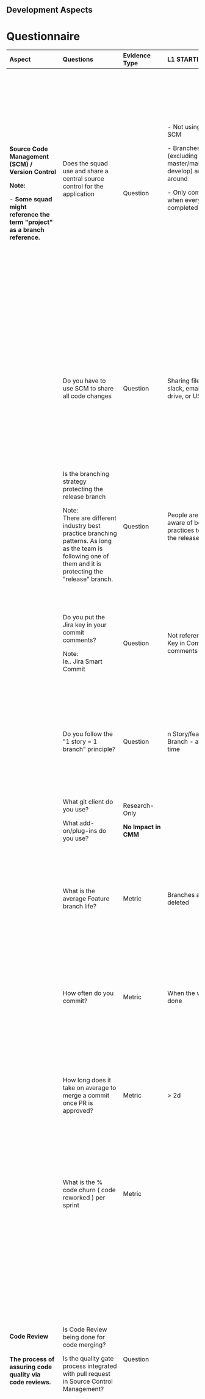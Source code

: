 ﻿<!--
# Levels
## CMM Levels
<table>
   <colgroup>
      <col  style="width: 30%" />
      <col  style="width: 70%" />
   </colgroup>
   <tbody>
      <tr>
         <td>Level</td>
         <td>Description</td>
      </tr>
      <tr>
         <td>L1 - Learning</td>
         <td>
            <ul>
               <li>Squad characterized by little systematic methods</li>
               <li>The Squad is using ad hoc or standard practice might have existed are abandoned during crisis.</li>
               <li>No key process areas</li>
               <li>Unstable environment for software development</li>
               <li>No basis for predicting product quality or time for completion</li>
            </ul>
         </td>
      </tr>
      <tr>
         <td>L2 - Practicing </td>
         <td>
            <ul>
               <li>Squad are characterized by individual control</li>
               <li>Focuses on established basic project management policy</li>
               <li>Configuration Management: Focus is on maintaining the performance of the software product</li>
               <li>Requirements Management: Review and feedback which results in some changes in the requirements set.  Consists of accommodation of those modified requirements</li>
               <li>Software Quality: Guarantees a good quality software product by following certain criteria and quality standard guidelines while development</li>
            </ul>
         </td>
      </tr>
      <tr>
         <td>L3 - Systematic</td>
         <td>
            <ul>
               <li>Squad institutionalize process, code review, inter-squad coordination, software product engineering, integrated software management, training programs, and organization process defined and focus</li>
               <li>Documentation of standards guidelines and procedures are defined and followed</li>
               <li>Code Reviews on architecture design pattern, application design patterns, code format.</li>
               <li>Inter-team coordination and collaboration: Interacting between different squads and departments</li>
               <li>Organization & Squad Process definition: focus on the development and maintenance of standard development process</li>
               <li>Organization & Squad Process focus: Activities and practices that should be followed to improve the process capabilities of an organization</li>
               <li>Training Programs: Focus on enhancement of knowledge and skills for the Squad and insures an increase in work efficiency</li>
            </ul>
         </td>
      </tr>
      <tr>
         <td>L4 - Measuring</td>
         <td>
            <ul>
               <li>Organization & Squad incorporate process measurement and apply quality management as well as process measurement and analysis</li>
               <li>Quantitative quality goals are set for the Organization & Squad on the software product and process</li>
               <li>Quality threshold are defined and set</li>
               <li>Measurements are set to help the Organization & Squad to predict the product and process quality with some limits defined quantitatively</li>
               <li>Established plans and strategies to development quantitative analysis and understanding of the product quality</li>
               <li>Organization & Squad Process focus: Activities and practices that should be followed to improve the process capabilities of an organization</li>
               <li>Focus on controlling the project velocity</li>
            </ul>
         </td>
      </tr>
      <tr>
         <td>L5 - Innovation</td>
         <td>
            <ul>
               <li>Squad obtain feedback for improvement through Change Management, technology innovation, and defect prevention</li>
               <li>Process Change Management: Squads continuous improvement, productivity, quality and cycle time</li>
               <li>Technology Change Management: Identification new technology to improve the product quality and decrease product development time</li>
               <li>Defect Prevention: Identification of causes of defects and to prevent them from recurring in future Stories by improving project and defined process</li>
            </ul>
         </td>
      </tr>
   </tbody>
</table>
-->

## Development Aspects
<h1 id="-questionnaire-"><strong>Questionnaire</strong></h1>
<table>
   <thead>
      <tr>
         <th style="text-align:left"><strong>Aspect</strong></th>
         <th style="text-align:left"><strong>Questions</strong></th>
         <th style="text-align:left"><strong>Evidence Type</strong></th>
         <th style="text-align:left"><strong>L1 STARTING</strong></th>
         <th style="text-align:left"><strong>L2 PRACTICING</strong></th>
         <th style="text-align:left"><strong>L3 SYSTEMATIC</strong></th>
         <th style="text-align:left"><strong>L4 MEASURING</strong></th>
         <th style="text-align:left"><strong>L5 INNOVATING</strong></th>
         <th style="text-align:left"><strong>Levels</strong></th>
         <th style="text-align:left"><strong>Comments</strong></th>
         <th style="text-align:left"><strong>Collaboration Notes</strong></th>
      </tr>
   </thead>
   <tbody>
      <tr>
         <td style="text-align:left">
            <p><strong>Source Code Management (SCM) / Version Control</strong></p>
            <p></p>
            <p><strong>Note:</strong></p>
            <p>- <strong>Some squad might reference the term &quot;project&quot; as a branch reference.</strong></p>
         </td>
         <td style="text-align:left">
            <p>Does the squad use and share a central source control for the application</p>
            <p><br><br><br></p>
         </td>
         <td style="text-align:left">Question</td>
         <td style="text-align:left">
            <p>- Not using any SCM</p>
            <p>- Branches (excluding master/main, develop) are kept around</p>
            <p>- Only commits when everything is completed</p>
            <p><br><br><br><br><br><br></p>
         </td>
         <td style="text-align:left">- Using other community or unauthorized SCM</td>
         <td style="text-align:left">
            <p>- Maintains all code in SCM</p>
            <p>- Branching strategy protects the &quot;release&quot; branch from untested changes</p>
            <p>- Squad has a dedicated central CSM repository</p>
            <p>- Branches (excluding master/main, develop) exist until related change is deployed to production</p>
            <p>- Occasional commits</p>
            <p>- Stories are developed in separate branches</p>
            <p><br><br><br><br></p>
         </td>
         <td style="text-align:left"></td>
         <td style="text-align:left">
            <p>- Frequent commits within the day</p>
            <p>- Merge duration is at its optimal to be most efficient for the process</p>
            <p><br><br><br></p>
         </td>
         <td style="text-align:left">
            <p>- L1</p>
            <p>- L2</p>
            <p>- L3</p>
            <p>- L4</p>
            <p>- L5</p>
            <p>- Skipped</p>
         </td>
         <td style="text-align:left"></td>
         <td style="text-align:left">
            <p>5 questions
         </td>
         <td>
            4 metrics</p>
            <p></p>
         </td>
      </tr>
      <tr>
         <td style="text-align:left"></td>
         <td style="text-align:left">Do you have to use SCM to share all code changes</td>
         <td style="text-align:left">Question</td>
         <td style="text-align:left">Sharing files using slack, email, shared drive, or USB...etc</td>
         <td style="text-align:left">Passing code snippets using slack, email, shared drive, or USB...etc</td>
         <td style="text-align:left">
            <p>- Code is only shared through Squad&#39;s SCM dedicated repository based on branch or commit id</p>
            <p>- Using SCM collaboration tools (using Fork or Cherry-Pick)</p>
            <p>- Using other plugin/add-on for secure collaboration</p>
         </td>
         <td style="text-align:left"></td>
         <td style="text-align:left"></td>
         <td style="text-align:left">
            <p>- L1</p>
            <p>- L2</p>
            <p>- L3</p>
            <p>- L4</p>
            <p>- L5</p>
            <p>- Skipped</p>
         </td>
         <td style="text-align:left"></td>
         <td style="text-align:left">
            <p>Cherry Pick - <a href="https://www.atlassian.com/git/tutorials/cherry-pick">https://www.atlassian.com/git/tutorials/cherry-pick</a></p>
            <p>Fork - <a href="https://guides.co/g/bitbucket-101/11161">https://guides.co/g/bitbucket-101/11161</a></p>
            <p></p>
         </td>
      </tr>
      <tr>
         <td style="text-align:left"></td>
         <td style="text-align:left">
            <p>Is the branching strategy protecting the release branch</p>
            <p>Note:<br>There are different industry best practice branching patterns. As long as the team is following one of them and it is protecting the &quot;release&quot; branch.</p>
         </td>
         <td style="text-align:left">Question</td>
         <td style="text-align:left">People are not aware of best practices to protect the release branch</td>
         <td style="text-align:left">People can commit to the branch that is also used to deployed to environments</td>
         <td style="text-align:left">
            <p>- People can directly commit to the branch that is being deployed to environments - CI reference what branch commit ID to build from</p>
            <p>- People can not directly commit to the branch that is being deployed to environments - CI pulls latest commit from branch</p>
         </td>
         <td style="text-align:left"></td>
         <td style="text-align:left"></td>
         <td style="text-align:left">
            <p>- L1</p>
            <p>- L2</p>
            <p>- L3</p>
            <p>- L4</p>
            <p>- L5</p>
            <p>- Skipped</p>
         </td>
         <td style="text-align:left"></td>
         <td style="text-align:left">
            <p><a href="https://cycode.com/blog/how-to-setup-branch-protection-rules-2/">https://cycode.com/blog/how-to-setup-branch-protection-rules-2/</a></p>
            <p>Branching Strategy</p>
            <p>- <a href="https://martinfowler.com/articles/branching-patterns.html">https://martinfowler.com/articles/branching-patterns.html</a></p>
            <p>- <a href="https://www.perforce.com/blog/vcs/best-branching-strategies-high-velocity-development#:~:text=A%20release%20branching%20strategy%20involves,release%20branching%20strategy%20is%20required">best-branching-strategies-high-velocity-development</a></p>
            <p>- <a href="https://docs.microsoft.com/en-us/azure/devops/repos/git/git-branching-guidance?view=azure-devops">https://docs.microsoft.com/en-us/azure/devops/repos/git/git-branching-guidance?view=azure-devops</a></p>
            <p>- <a href="https://launchdarkly.com/blog/git-branching-strategies-vs-trunk-based-development/">https://launchdarkly.com/blog/git-branching-strategies-vs-trunk-based-development/</a></p>
            <p>- <a href="https://nvie.com/posts/a-successful-git-branching-model/">https://nvie.com/posts/a-successful-git-branching-model/</a></p>
            <p>- <a href="https://www.gitkraken.com/learn/git/best-practices/git-branch-strategy">https://www.gitkraken.com/learn/git/best-practices/git-branch-strategy</a></p>
         </td>
      </tr>
      <tr>
         <td style="text-align:left"></td>
         <td style="text-align:left">
            <p>Do you put the Jira key in your commit comments?</p>
            <p>Note:<br>Ie.. Jira Smart Commit</p>
         </td>
         <td style="text-align:left">Question</td>
         <td style="text-align:left">Not referencing Jira Key in Commit comments</td>
         <td style="text-align:left">Some squad members reference Jira Key in there commit comment</td>
         <td style="text-align:left">
            <p>- Main commit comment has Jira reference</p>
            <p>- All commit comment has Jira ticket reference</p>
         </td>
         <td style="text-align:left"></td>
         <td style="text-align:left"></td>
         <td style="text-align:left">
            <p>- L1</p>
            <p>- L2</p>
            <p>- L3</p>
            <p>- L4</p>
            <p>- L5</p>
            <p>- Skipped</p>
         </td>
         <td style="text-align:left"></td>
         <td style="text-align:left">
            <p>- links was sent in slack channel </p>
            <p>&emsp;- Research was one - <a href="https://thestarsgroup.slack.com/archives/C028EUX1YBH/p1627044853028000">https://thestarsgroup.slack.com/archives/C028EUX1YBH/p1627044853028000</a></p>
         </td>
      </tr>
      <tr>
         <td style="text-align:left"></td>
         <td style="text-align:left">Do you follow the &quot;1 story = 1 branch&quot; principle?</td>
         <td style="text-align:left">Question</td>
         <td style="text-align:left">n Story/feature : 1 Branch - all the time</td>
         <td style="text-align:left">2 Story/feature : 1 Branch - occasionally have multiple stories in on branch</td>
         <td style="text-align:left">1 Story/feature : 1 Branch - constantly</td>
         <td style="text-align:left"></td>
         <td style="text-align:left"></td>
         <td style="text-align:left">
            <p>- L1</p>
            <p>- L2</p>
            <p>- L3</p>
            <p>- L4</p>
            <p>- L5</p>
            <p>- Skipped</p>
         </td>
         <td style="text-align:left"></td>
         <td style="text-align:left"></td>
      </tr>
      <tr>
         <td style="text-align:left"></td>
         <td style="text-align:left">
            <p>What git client do you use?</p>
            <p>What add-on/plug-ins do you use?</p>
         </td>
         <td style="text-align:left">
            <p>Research-Only</p>
            <p><strong>No Impact in CMM</strong></p>
         </td>
         <td style="text-align:left"></td>
         <td style="text-align:left"></td>
         <td style="text-align:left"></td>
         <td style="text-align:left"></td>
         <td style="text-align:left"></td>
         <td style="text-align:left"></td>
         <td style="text-align:left"></td>
         <td style="text-align:left"></td>
      </tr>
      <tr>
         <td style="text-align:left"></td>
         <td style="text-align:left">What is the average Feature branch life?</td>
         <td style="text-align:left">
            <p>Metric</p>
            <p></p>
         </td>
         <td style="text-align:left">Branches are never deleted</td>
         <td style="text-align:left">Branches are removed periodically</td>
         <td style="text-align:left">More than 2 s or &gt;= sprint duration )</td>
         <td style="text-align:left">&lt; 5 days (or &lt; 50% of sprint duration)</td>
         <td style="text-align:left">&lt; 2 day (or &lt; 20% of sprint duration)</td>
         <td style="text-align:left">
            <p>- L1</p>
            <p>- L2</p>
            <p>- L3</p>
            <p>- L4</p>
            <p>- L5</p>
            <p>- Skipped</p>
         </td>
         <td style="text-align:left"></td>
         <td style="text-align:left"></td>
      </tr>
      <tr>
         <td style="text-align:left"></td>
         <td style="text-align:left">How often do you commit?</td>
         <td style="text-align:left">Metric</td>
         <td style="text-align:left">When the work is done</td>
         <td style="text-align:left">Occasionally commit - based on Story complexity</td>
         <td style="text-align:left">Systematically, every 1-2 days</td>
         <td style="text-align:left">Once a day</td>
         <td style="text-align:left">More than once a day</td>
         <td style="text-align:left">
            <p>- L1</p>
            <p>- L2</p>
            <p>- L3</p>
            <p>- L4</p>
            <p>- L5</p>
            <p>- Skipped</p>
         </td>
         <td style="text-align:left"></td>
         <td style="text-align:left"></td>
      </tr>
      <tr>
         <td style="text-align:left"></td>
         <td style="text-align:left">How long does it take on average to merge a commit once PR is approved?</td>
         <td style="text-align:left">
            <p>Metric</p>
            <p></p>
         </td>
         <td style="text-align:left">&gt; 2d</td>
         <td style="text-align:left">&lt; 2d</td>
         <td style="text-align:left">&lt; 8h</td>
         <td style="text-align:left">&lt; 4h</td>
         <td style="text-align:left">&lt; 1hr</td>
         <td style="text-align:left">
            <p>- L1</p>
            <p>- L2</p>
            <p>- L3</p>
            <p>- L4</p>
            <p>- L5</p>
            <p>- Skipped</p>
         </td>
         <td style="text-align:left"></td>
         <td style="text-align:left"></td>
      </tr>
      <tr>
         <td style="text-align:left"></td>
         <td style="text-align:left">What is the % code churn ( code reworked ) per sprint</td>
         <td style="text-align:left">Metric</td>
         <td style="text-align:left"></td>
         <td style="text-align:left"></td>
         <td style="text-align:left"></td>
         <td style="text-align:left"></td>
         <td style="text-align:left"></td>
         <td style="text-align:left">
            <p>- L1</p>
            <p>- L2</p>
            <p>- L3</p>
            <p>- L4</p>
            <p>- L5</p>
            <p>- Skipped</p>
         </td>
         <td style="text-align:left"></td>
         <td style="text-align:left"></td>
      </tr>
      <tr>
         <td style="text-align:left"><strong>Code Review<br><br><br>The process of assuring code quality via code reviews.</strong></td>
         <td style="text-align:left">
            <p>Is Code Review being done for code merging?</p>
            <p>Is the quality gate process integrated with pull request in Source Control Management?</p>
         </td>
         <td style="text-align:left">Question</td>
         <td style="text-align:left"><br><br></td>
         <td style="text-align:left"></td>
         <td style="text-align:left">
            <p>- The Code Review process is set and clearly understood.</p>
            <p>- Squad is not fully adhering to the process.</p>
            <p>- Code rework after review could be high.</p>
            <p>- Code review doesn&#39;t take too long.</p>
            <p>- Squad is fully adhering to the process.</p>
            <p>- Code refactoring after review is minimal</p>
            <p>- Code review responses are fast, requests complete quickly.</p>
            <p><br></p>
         </td>
         <td style="text-align:left"></td>
         <td style="text-align:left">
            <p><br></p>
            <p></p>
         </td>
         <td style="text-align:left">
            <p>- L1</p>
            <p>- L2</p>
            <p>- L3</p>
            <p>- L4</p>
            <p>- L5</p>
            <p>- Skipped</p>
         </td>
         <td style="text-align:left"></td>
         <td style="text-align:left">8 questions</td>
         <td>3 metrics</td>
      </tr>
      <tr>
         <td style="text-align:left"></td>
         <td style="text-align:left">Is the squad doing code review before deploying to QA</td>
         <td style="text-align:left">Question</td>
         <td style="text-align:left">Not doing code review</td>
         <td style="text-align:left">Occasionally doing code review</td>
         <td style="text-align:left">Doing code review</td>
         <td style="text-align:left"></td>
         <td style="text-align:left"></td>
         <td style="text-align:left">
            <p>- L1</p>
            <p>- L2</p>
            <p>- L3</p>
            <p>- L4</p>
            <p>- L5</p>
            <p>- Skipped</p>
         </td>
         <td style="text-align:left"></td>
         <td style="text-align:left"></td>
      </tr>
      <tr>
         <td style="text-align:left"></td>
         <td style="text-align:left">Are the pull request comments constructive, descriptive, and useful in helping the developer improve their skills?</td>
         <td style="text-align:left">Question</td>
         <td style="text-align:left">Never</td>
         <td style="text-align:left">
            <p>- occasionally </p>
            <p>- &lt; 80% of the time</p>
         </td>
         <td style="text-align:left">- all the time</td>
         <td style="text-align:left"></td>
         <td style="text-align:left"></td>
         <td style="text-align:left">
            <p>- L1</p>
            <p>- L2</p>
            <p>- L3</p>
            <p>- L4</p>
            <p>- L5</p>
            <p>- Skipped</p>
         </td>
         <td style="text-align:left"></td>
         <td style="text-align:left"></td>
      </tr>
      <tr>
         <td style="text-align:left"></td>
         <td style="text-align:left">Is the quality gate process integrated with pull request in Source Control Management?</td>
         <td style="text-align:left">Question</td>
         <td style="text-align:left">No thresholds or quality gates configured</td>
         <td style="text-align:left">
            <p>- Threshold has been set, not enforced</p>
            <p>- Quality gate tools are only collecting data - not enforced </p>
            <p>- Threshold has been adjusted to maintain, optimized high quality. </p>
         </td>
         <td style="text-align:left">Quality gate tools are enforced. Fails the process when threshold is not met.</td>
         <td style="text-align:left"></td>
         <td style="text-align:left"></td>
         <td style="text-align:left">
            <p>- L1</p>
            <p>- L2</p>
            <p>- L3</p>
            <p>- L4</p>
            <p>- L5</p>
            <p>- Skipped</p>
         </td>
         <td style="text-align:left"></td>
         <td style="text-align:left"></td>
      </tr>
      <tr>
         <td style="text-align:left"></td>
         <td style="text-align:left"><del>Are pull request usually an impediment to the delivery of flow</del></td>
         <td style="text-align:left">Question</td>
         <td style="text-align:left">
            <p>- <del>Pull Request is the bottleneck within the process</del></p>
            <p>- <del>Pull Request slows down the process</del></p>
         </td>
         <td style="text-align:left">
            <p>- <del>Testing the code is later within the sprint instead of sooner</del></p>
            <p>- <del>Pull request does not slow down process</del></p>
         </td>
         <td style="text-align:left">- <del>Pull request is address quickly that does not effect downstream process</del></td>
         <td style="text-align:left"></td>
         <td style="text-align:left"></td>
         <td style="text-align:left">
            <p>- L1</p>
            <p>- L2</p>
            <p>- L3</p>
            <p>- L4</p>
            <p>- L5</p>
            <p>- Skipped</p>
         </td>
         <td style="text-align:left"></td>
         <td style="text-align:left"></td>
      </tr>
      <tr>
         <td style="text-align:left"></td>
         <td style="text-align:left"><del>How does the code reviewer priorities the request</del></td>
         <td style="text-align:left">Question</td>
         <td style="text-align:left"><del>No priority when code review request has received request</del></td>
         <td style="text-align:left"><del>Treat code review request as normal priority - complete current task before code review others</del></td>
         <td style="text-align:left"><del>Treat code review request as first priority</del></td>
         <td style="text-align:left"></td>
         <td style="text-align:left"></td>
         <td style="text-align:left">
            <p>- L1</p>
            <p>- L2</p>
            <p>- L3</p>
            <p>- L4</p>
            <p>- L5</p>
            <p>- Skipped</p>
         </td>
         <td style="text-align:left"></td>
         <td style="text-align:left"></td>
      </tr>
      <tr>
         <td style="text-align:left"></td>
         <td style="text-align:left">Do you validate business logic as part of code review process?</td>
         <td style="text-align:left">Question</td>
         <td style="text-align:left">Does not do business logic review</td>
         <td style="text-align:left">Skims business logic</td>
         <td style="text-align:left">Review business logic</td>
         <td style="text-align:left"></td>
         <td style="text-align:left"></td>
         <td style="text-align:left">
            <p>- L1</p>
            <p>- L2</p>
            <p>- L3</p>
            <p>- L4</p>
            <p>- L5</p>
            <p>- Skipped</p>
         </td>
         <td style="text-align:left"></td>
         <td style="text-align:left"></td>
      </tr>
      <tr>
         <td style="text-align:left"></td>
         <td style="text-align:left">
            <p>Do you depend on external SMEs to complete code review?</p>
            <p></p>
            <p>Note: </p>
            <p>SME - <a href="https://en.wikipedia.org/wiki/Subject-matter_expert">Subject Matter Expert</a></p>
         </td>
         <td style="text-align:left">Question</td>
         <td style="text-align:left">No code review being done</td>
         <td style="text-align:left">
            <p>- All code review is done with external SME</p>
            <p>- 50/50 code review is done with external SME</p>
         </td>
         <td style="text-align:left">
            <p>- 80/20 - 20% is done by external SME</p>
            <p>- All code review is done within the squad</p>
         </td>
         <td style="text-align:left"></td>
         <td style="text-align:left"></td>
         <td style="text-align:left">
            <p>- L1</p>
            <p>- L2</p>
            <p>- L3</p>
            <p>- L4</p>
            <p>- L5</p>
            <p>- Skipped</p>
         </td>
         <td style="text-align:left"></td>
         <td style="text-align:left"></td>
      </tr>
      <tr>
         <td style="text-align:left"></td>
         <td style="text-align:left">What is the average cycle time for a pull request</td>
         <td style="text-align:left">Metric</td>
         <td style="text-align:left">&gt; 24 hr</td>
         <td style="text-align:left">&lt; 24 hr</td>
         <td style="text-align:left">&lt; 4 hr</td>
         <td style="text-align:left">&lt; 1.5 hr</td>
         <td style="text-align:left">&lt; 1 hr</td>
         <td style="text-align:left">
            <p>- L1</p>
            <p>- L2</p>
            <p>- L3</p>
            <p>- L4</p>
            <p>- L5</p>
            <p>- Skipped</p>
         </td>
         <td style="text-align:left"></td>
         <td style="text-align:left"></td>
      </tr>
      <tr>
         <td style="text-align:left"></td>
         <td style="text-align:left">
            <p>How many code review revision is required.</p>
            <p>Note:<br>1 cycle = Reviewee submit &gt; Reviewer &gt; Reviewee needs to make changes</p>
         </td>
         <td style="text-align:left">Metric</td>
         <td style="text-align:left">&gt; 5+ cycles</td>
         <td style="text-align:left">&gt; 5 cycles</td>
         <td style="text-align:left">&lt; 3 cycles</td>
         <td style="text-align:left">&lt; 2 cycles</td>
         <td style="text-align:left">&lt; 1 cycles</td>
         <td style="text-align:left">
            <p>- L1</p>
            <p>- L2</p>
            <p>- L3</p>
            <p>- L4</p>
            <p>- L5</p>
            <p>- Skipped</p>
         </td>
         <td style="text-align:left"></td>
         <td style="text-align:left"></td>
      </tr>
      <tr>
         <td style="text-align:left">
            <p><strong>Code Analysis / Integrated Analysis tool<br><br><br>Shows how rigorously the team enforces coding standards</strong></p>
            <p></p>
            <p></p>
            <p></p>
            <p></p>
            <p></p>
         </td>
         <td style="text-align:left">
            <p>Does your coding standard include or enforce the usage of local Lint - Static Analysis</p>
            <p></p>
            <p></p>
            <p></p>
            <p></p>
            <p></p>
            <p></p>
            <p></p>
         </td>
         <td style="text-align:left">Question</td>
         <td style="text-align:left">
            <p>- Does not use any Lint on local IDE</p>
            <p>- Use different local IDE Lint, not ways executing every time before commit</p>
            <p>- Occasionally execute local IDE Lint, randomly resolve some issues before committing</p>
            <p></p>
            <p></p>
            <p></p>
            <p></p>
            <p></p>
            <p></p>
            <p></p>
         </td>
         <td style="text-align:left">Executing local IDE Lint only addressing Critical and Blockers.</td>
         <td style="text-align:left">
            <p>Execute local IDE Lint and resolve all issues before committin</p>
            <p></p>
            <p></p>
            <p></p>
            <p></p>
            <p></p>
            <p></p>
            <p></p>
            <p></p>
            <p></p>
         </td>
         <td style="text-align:left"></td>
         <td style="text-align:left">
            <p></p>
            <p></p>
            <p></p>
            <p></p>
            <p></p>
            <p></p>
            <p></p>
            <p></p>
         </td>
         <td style="text-align:left">
            <p>- L1</p>
            <p>- L2</p>
            <p>- L3</p>
            <p>- L4</p>
            <p>- L5</p>
            <p>- Skipped</p>
         </td>
         <td style="text-align:left"></td>
         <td style="text-align:left">
            <p>3 questions
         </td>
         <td>
            5 metrics</p>
            <p></p>
         </td>
      </tr>
      <tr>
         <td style="text-align:left"></td>
         <td style="text-align:left">
            <p>Do you create/track (Jira tickets) on Static Analysis issues identified during scan</p>
            <p>Note: </p>
            <p>SQ Severity:</p>
            <p>- Blocker</p>
            <p>- Critical</p>
            <p>- Major</p>
            <p>- Minor</p>
            <p>- Info</p>
         </td>
         <td style="text-align:left">Question</td>
         <td style="text-align:left">
            <p>- Does not log in or have an account to SonarQube</p>
            <p>- Squad members log in to SonarQube to review - no other actions taken</p>
         </td>
         <td style="text-align:left">
            <p>Tracks Blocker and Critical only in Jira</p>
            <p>Tracks Major in Jira</p>
            <p>Tracks Minor in Jira</p>
         </td>
         <td style="text-align:left"></td>
         <td style="text-align:left"></td>
         <td style="text-align:left"></td>
         <td style="text-align:left">
            <p>- L1</p>
            <p>- L2</p>
            <p>- L3</p>
            <p>- L4</p>
            <p>- L5</p>
            <p>- Skipped</p>
         </td>
         <td style="text-align:left"></td>
         <td style="text-align:left"></td>
      </tr>
      <tr>
         <td style="text-align:left"></td>
         <td style="text-align:left">Does the Continuous Integration ( CI ) process fail when quality gate threshold is surpassed</td>
         <td style="text-align:left">Question</td>
         <td style="text-align:left">
            <p>- CI step is not configured / step does not exist</p>
            <p>- CI step is configured, but not enabled</p>
         </td>
         <td style="text-align:left">
            <p>- CI step executes only collects data </p>
            <p>- SonarQube threshold configured - CI not enforced</p>
         </td>
         <td style="text-align:left">CI threshold is enforced - quality gates enabled</td>
         <td style="text-align:left"></td>
         <td style="text-align:left"></td>
         <td style="text-align:left">
            <p>- L1</p>
            <p>- L2</p>
            <p>- L3</p>
            <p>- L4</p>
            <p>- L5</p>
            <p>- Skipped</p>
         </td>
         <td style="text-align:left"></td>
         <td style="text-align:left"></td>
      </tr>
      <tr>
         <td style="text-align:left"></td>
         <td style="text-align:left">
            <p>Does your coding standard include or enforce the Git hook to validate pre-commit</p>
            <p>Note:</p>
            <p>- Syntax check scan before commit </p>
            <p>- configuration - <a href="https://pre-commit.com/">https://pre-commit.com/</a></p>
         </td>
         <td style="text-align:left">Metric</td>
         <td style="text-align:left">Squad does not know about Git hook pre-commit</td>
         <td style="text-align:left">
            <p>- Squad does not include or enforce Git hook pre-commit</p>
            <p>- Not all squad members have this installed on their system</p>
            <p>- Squad members occasionally bypass/skip the validation </p>
         </td>
         <td style="text-align:left">
            <p>- Pre-commit hook is configured to the squad&#39;s work</p>
            <p>- Execute automatically / programmatically</p>
         </td>
         <td style="text-align:left"></td>
         <td style="text-align:left"></td>
         <td style="text-align:left">
            <p>- L1</p>
            <p>- L2</p>
            <p>- L3</p>
            <p>- L4</p>
            <p>- L5</p>
            <p>- Skipped</p>
         </td>
         <td style="text-align:left"></td>
         <td style="text-align:left"></td>
      </tr>
      <tr>
         <td style="text-align:left"></td>
         <td style="text-align:left">
            <p>How often does a build fail (on CI - based on code) after a change?</p>
            <p>Note:<br>Any status is not success would be classified as failure (Example.. Aborted, Unstable)</p>
         </td>
         <td style="text-align:left">Metric</td>
         <td style="text-align:left">&gt; 50%</td>
         <td style="text-align:left">&lt; 49%</td>
         <td style="text-align:left">&lt; 30%</td>
         <td style="text-align:left">&lt; 20%</td>
         <td style="text-align:left">&lt; 10%</td>
         <td style="text-align:left">
            <p>- L1</p>
            <p>- L2</p>
            <p>- L3</p>
            <p>- L4</p>
            <p>- L5</p>
            <p>- Skipped</p>
         </td>
         <td style="text-align:left"></td>
         <td style="text-align:left"></td>
      </tr>
      <tr>
         <td style="text-align:left"></td>
         <td style="text-align:left">
            <p>What is the Cyclomatic Complexity / Code Complexity index value</p>
            <p></p>
            <p>Note:<br>To reduce the complexity without compromise business rules or logic</p>
         </td>
         <td style="text-align:left">Metric</td>
         <td style="text-align:left">&gt; 100</td>
         <td style="text-align:left">&gt; 80 - &lt;= 100</td>
         <td style="text-align:left">&gt; 60 - &lt;= 80</td>
         <td style="text-align:left">&gt; 40 - &lt;= 60</td>
         <td style="text-align:left">&lt; 40</td>
         <td style="text-align:left">
            <p>- L1</p>
            <p>- L2</p>
            <p>- L3</p>
            <p>- L4</p>
            <p>- L5</p>
            <p>- Skipped</p>
         </td>
         <td style="text-align:left"></td>
         <td style="text-align:left"></td>
      </tr>
      <tr>
         <td style="text-align:left"></td>
         <td style="text-align:left">
            <p>What is the Cognitive Complexity value</p>
            <p>Note:<br>Cognitive tells you how difficult your code will be to read and understand</p>
         </td>
         <td style="text-align:left">Metric</td>
         <td style="text-align:left">&gt;= 50</td>
         <td style="text-align:left">&gt; 30 &lt; 50</td>
         <td style="text-align:left">&gt; 20 &lt;= 30</td>
         <td style="text-align:left">&gt; 10 &lt; 20</td>
         <td style="text-align:left">&lt; 10</td>
         <td style="text-align:left">
            <p>- L1</p>
            <p>- L2</p>
            <p>- L3</p>
            <p>- L4</p>
            <p>- L5</p>
            <p>- Skipped</p>
         </td>
         <td style="text-align:left"></td>
         <td style="text-align:left"></td>
      </tr>
      <tr>
         <td style="text-align:left"></td>
         <td style="text-align:left">What is the Code Duplication percentage</td>
         <td style="text-align:left">Metric</td>
         <td style="text-align:left">&gt; 40%</td>
         <td style="text-align:left">&lt; 40%</td>
         <td style="text-align:left">&lt; 30%</td>
         <td style="text-align:left">&lt; 20%</td>
         <td style="text-align:left">&lt; 10%</td>
         <td style="text-align:left">
            <p>- L1</p>
            <p>- L2</p>
            <p>- L3</p>
            <p>- L4</p>
            <p>- L5</p>
            <p>- Skipped</p>
         </td>
         <td style="text-align:left"></td>
         <td style="text-align:left"></td>
      </tr>
      <tr>
         <td style="text-align:left"></td>
         <td style="text-align:left">What is percentage of code smell</td>
         <td style="text-align:left">Metric</td>
         <td style="text-align:left">Does not log in or have an account to SonarQube</td>
         <td style="text-align:left">Squad members log in to SonarQube to review - no other actions taken</td>
         <td style="text-align:left">0 Blockers &amp; Critical</td>
         <td style="text-align:left">(0 Blockers &amp; Critical 0) and Majors</td>
         <td style="text-align:left">(0 Blockers &amp; Critical * 0 Major) and 0 Minors</td>
         <td style="text-align:left">
            <p>- L1</p>
            <p>- L2</p>
            <p>- L3</p>
            <p>- L4</p>
            <p>- L5</p>
            <p>- Skipped</p>
         </td>
         <td style="text-align:left"></td>
         <td style="text-align:left"></td>
      </tr>
      <tr>
         <td style="text-align:left">
            <p><strong>Technical Standards</strong></p>
            <p><strong>Awareness of design principles and their day-to-day application.</strong></p>
            <p><strong>To reduce time wasted on:</strong></p>
            <p>- <strong>Maintenance efforts</strong></p>
            <p>- <strong>Compilation issues on  code modification or error-handling</strong></p>
            <p><br><br><strong>Notes:</strong></p>
            <p><a href="https://stackoverflow.blog/2021/11/01/why-solid-principles-are-still-the-foundation-for-modern-software-architecture/"><strong>SOLID</strong></a></p>
            <p>- <strong>Single Responsibility Principle (SRP)</strong></p>
            <p>- <strong>Open/Close Principle (OCP)</strong></p>
            <p>- <strong>Liskov Substitution Principle (LSP)</strong></p>
            <p>- <strong>Interface Segregation Principle (ISP)</strong></p>
            <p>- <strong>Dependency Inversion Principle (DIP)</strong></p>
            <p><strong>GOF - Gang of Four</strong></p>
            <p>- <strong>Design Patterns</strong></p>
            <p><strong>GRASP - General Responsibility Assignment Software Patterns</strong></p>
            <p>- <strong>Design Patterns</strong></p>
            <p><strong>Clean Coding</strong> </p>
            <p>- <strong>Can code be read and enhanced by a developer other than original author (without spending a lot of time trying to understand it)</strong></p>
         </td>
         <td style="text-align:left">
            <p>What design patterns does the squad use?</p>
            <p><strong>Design Principle</strong>: </p>
            <p>____________</p>
         </td>
         <td style="text-align:left">Question</td>
         <td style="text-align:left">
            <p>- Squad is NOT using any principles </p>
            <p>- Squad uses different principles - &quot;developer choice&quot;</p>
         </td>
         <td style="text-align:left">
            <p>- All Squad sort of follows the same principles</p>
            <p>- Documented in their coding standards</p>
         </td>
         <td style="text-align:left">All Squad fully follows the same principles</td>
         <td style="text-align:left"></td>
         <td style="text-align:left"></td>
         <td style="text-align:left">
            <p>- L1</p>
            <p>- L2</p>
            <p>- L3</p>
            <p>- L4</p>
            <p>- L5</p>
            <p>- Skipped</p>
         </td>
         <td style="text-align:left"></td>
         <td style="text-align:left">
            <p>1 questions
         </td>
         <td>
            0 metrics</p>
            <p></p>
            <p></p>
         </td>
      </tr>
      <tr>
         <td style="text-align:left">
            <p><strong>Technical Process</strong></p>
            <p><strong>Agile Software Development process or methodology (any options below).</strong></p>
            <p><strong>Any quality gates in place, metrics are being tracked</strong></p>
            <p><strong>What are the threshold of those gates.</strong></p>
            <p><strong>Note:</strong></p>
            <p><strong>Anything under L3 should be flagged as high priority for further investigation</strong></p>
            <p></p>
            <p><strong>Pair Programming or XP (Extreme Programming)</strong></p>
            <p>- <strong>Communication</strong></p>
            <p>- <strong>Simplicity</strong></p>
            <p>- <strong>Feedback</strong></p>
            <p>- <strong>Respect</strong></p>
            <p>- <strong>Courage</strong></p>
            <p><strong>TDD - Test Driven Development</strong></p>
            <p>- <strong>Develop unit of function</strong></p>
            <p>- <strong>Produce the code for small units of test</strong></p>
            <p>- <strong>Maintain workable test</strong></p>
            <p><strong>BDD - Behaviour Driven Development or ATDD - Acceptance Test Driven Development</strong></p>
            <p>- <strong>Discussing Features</strong></p>
            <p>- <strong>Write Scenarios</strong></p>
            <p>- <strong>Code Development</strong></p>
            <p>- <strong>Passing the Scenarios</strong></p>
            <p>- <strong>Refactor of Code</strong></p>
            <p></p>
            <p>**<br><br><br><br></p>
         </td>
         <td style="text-align:left">
            <p>What methodology does the squad use?</p>
            <p><strong>Methodology</strong>: </p>
            <p>__________________</p>
         </td>
         <td style="text-align:left">Question</td>
         <td style="text-align:left">Squad is not using (any methodology)</td>
         <td style="text-align:left">
            <p>- Squad uses different principles - &quot;developer choice&quot;</p>
            <p>- Occasionally follow methodology</p>
         </td>
         <td style="text-align:left">
            <p>- Documented in their coding standards</p>
            <p>- Fully using this methodology</p>
         </td>
         <td style="text-align:left"></td>
         <td style="text-align:left"></td>
         <td style="text-align:left">
            <p>- L1</p>
            <p>- L2</p>
            <p>- L3</p>
            <p>- L4</p>
            <p>- L5</p>
            <p>- Skipped</p>
         </td>
         <td style="text-align:left"></td>
         <td style="text-align:left"></td>
      </tr>
      <tr>
         <td style="text-align:left"></td>
         <td style="text-align:left">Are the engineers contributing to the evaluation of performance testing results?</td>
         <td style="text-align:left">Question</td>
         <td style="text-align:left">
            <p>- Not doing any performance testing</p>
            <p>- Only doing performance test if time permits</p>
            <p></p>
         </td>
         <td style="text-align:left">
            <p>- Periodically contribute to performance test</p>
            <p>- Only doing performance test on areas that was found in Production</p>
         </td>
         <td style="text-align:left">Development  &amp; QA work together on everything including working out performance testing strategy, choosing tool suite, implementing any required plumbing code, analyzing results, drawing conclusions, maintaining related tech debt, informing architects about outcome</td>
         <td style="text-align:left"></td>
         <td style="text-align:left"></td>
         <td style="text-align:left">
            <p>- L1</p>
            <p>- L2</p>
            <p>- L3</p>
            <p>- L4</p>
            <p>- L5</p>
            <p>- Skipped</p>
         </td>
         <td style="text-align:left"></td>
         <td style="text-align:left"></td>
      </tr>
      <tr>
         <td style="text-align:left"></td>
         <td style="text-align:left"><del>Do you work on dependencies first during sprint to enable parallel development?</del></td>
         <td style="text-align:left">Question</td>
         <td style="text-align:left"><del>Works on first ticket at the top of the list or takes lowest hanging fruit</del></td>
         <td style="text-align:left"><del>Periodically works on dependency first</del></td>
         <td style="text-align:left"><del>Always works on dependency first</del></td>
         <td style="text-align:left"></td>
         <td style="text-align:left"></td>
         <td style="text-align:left">
            <p>- L1</p>
            <p>- L2</p>
            <p>- L3</p>
            <p>- L4</p>
            <p>- L5</p>
            <p>- Skipped</p>
         </td>
         <td style="text-align:left"></td>
         <td style="text-align:left"></td>
      </tr>
      <tr>
         <td style="text-align:left"><strong>Technical Debt Management (TDM)<br><br>How is technical debt being addressed.</strong> <br><br><br></td>
         <td style="text-align:left">Do you know what <a href="https://confluence.pyrsoftware.ca/confluence/display/ATX/Playbook+Glossary#PlaybookGlossary-tocT">technical debt</a> is?</td>
         <td style="text-align:left">Question</td>
         <td style="text-align:left">
            <p>- Never heard of the term</p>
            <p>- Heard of the term, does not understand the meaning</p>
         </td>
         <td style="text-align:left">
            <p>- Heard and understand the term. Unknown if the squad has technical debt</p>
            <p>- Squad knows they have technical dept</p>
         </td>
         <td style="text-align:left">Knowledge on the term and is trying to address it</td>
         <td style="text-align:left"></td>
         <td style="text-align:left"><br></td>
         <td style="text-align:left">
            <p>- L1</p>
            <p>- L2</p>
            <p>- L3</p>
            <p>- L4</p>
            <p>- L5</p>
            <p>- Skipped</p>
         </td>
         <td style="text-align:left"></td>
         <td style="text-align:left">
            <p>6 questions
         </td>
         <td>
            1 metrics </p>
            <p></p>
         </td>
      </tr>
      <tr>
         <td style="text-align:left"></td>
         <td style="text-align:left">Are you tracking technical debt?</td>
         <td style="text-align:left">Question</td>
         <td style="text-align:left">
            <p>- Not tracking</p>
            <p>- Squad knows some of the issues stored in their memory</p>
         </td>
         <td style="text-align:left">
            <p>- Has it written down on paper or in memory</p>
            <p>- Some squad members create ticket, others still write it down on paper</p>
         </td>
         <td style="text-align:left">- All squad members create Jira tickets</td>
         <td style="text-align:left"></td>
         <td style="text-align:left"></td>
         <td style="text-align:left">
            <p>- L1</p>
            <p>- L2</p>
            <p>- L3</p>
            <p>- L4</p>
            <p>- L5</p>
            <p>- Skipped</p>
         </td>
         <td style="text-align:left"></td>
         <td style="text-align:left"></td>
      </tr>
      <tr>
         <td style="text-align:left"></td>
         <td style="text-align:left">Are you (tech backlog) refinement with your technical debt?</td>
         <td style="text-align:left">Question</td>
         <td style="text-align:left">
            <p>- Not grooming</p>
            <p>- Review the list - no actions</p>
         </td>
         <td style="text-align:left">- Priorities couple of tickets with no solid methodology</td>
         <td style="text-align:left">- Each tech debt item is tracked as a Jira ticket and they&#39;re all prioritized</td>
         <td style="text-align:left"></td>
         <td style="text-align:left"></td>
         <td style="text-align:left">
            <p>- L1</p>
            <p>- L2</p>
            <p>- L3</p>
            <p>- L4</p>
            <p>- L5</p>
            <p>- Skipped</p>
         </td>
         <td style="text-align:left"></td>
         <td style="text-align:left"></td>
      </tr>
      <tr>
         <td style="text-align:left"></td>
         <td style="text-align:left">Are you addressing in the technical debt within your sprint?</td>
         <td style="text-align:left">Question</td>
         <td style="text-align:left">
            <p>- Not addressing any tickets</p>
            <p>- Blue-moon addressing ticket(s)</p>
         </td>
         <td style="text-align:left">
            <p>- Periodically 1 ticket have been added to the sprint</p>
            <p>- Periodically &gt; 1 ticket have been added to the sprint</p>
         </td>
         <td style="text-align:left">- Min. 1 ticket are added to each sprint</td>
         <td style="text-align:left"></td>
         <td style="text-align:left"></td>
         <td style="text-align:left">
            <p>- L1</p>
            <p>- L2</p>
            <p>- L3</p>
            <p>- L4</p>
            <p>- L5</p>
            <p>- Skipped</p>
         </td>
         <td style="text-align:left"></td>
         <td style="text-align:left"></td>
      </tr>
      <tr>
         <td style="text-align:left"></td>
         <td style="text-align:left">How quickly can the technical debt be fixed (on average)</td>
         <td style="text-align:left">Question</td>
         <td style="text-align:left">&gt; 24 hr</td>
         <td style="text-align:left">&lt; 24 hr</td>
         <td style="text-align:left">&lt; 16 hr</td>
         <td style="text-align:left">&lt; 8 hr</td>
         <td style="text-align:left">&lt; 4 hr</td>
         <td style="text-align:left">
            <p>- L1</p>
            <p>- L2</p>
            <p>- L3</p>
            <p>- L4</p>
            <p>- L5</p>
            <p>- Skipped</p>
         </td>
         <td style="text-align:left"></td>
         <td style="text-align:left">
            <p>Potential this can be a metric?</p>
            <p>- The life of a branch?</p>
            <p>- Jira ticket (status changes or other updates)</p>
         </td>
      </tr>
      <tr>
         <td style="text-align:left"></td>
         <td style="text-align:left">
            <p>Do you classify the type of technical debt?</p>
            <p>- Accidental - Reckless</p>
            <p>- Deliberate - Reckless</p>
            <p>- Accidental - Prudent</p>
            <p>- Deliberate - Prudent</p>
         </td>
         <td style="text-align:left">Question</td>
         <td style="text-align:left">No classifications</td>
         <td style="text-align:left">
            <p>- Jira ticket has a field for classification, tickets may not all been classified</p>
            <p>- Jira ticket is being prioritized based on made up classification</p>
         </td>
         <td style="text-align:left">Jira ticket is being prioritized based on quadrant classification</td>
         <td style="text-align:left"></td>
         <td style="text-align:left"></td>
         <td style="text-align:left">
            <p>- L1</p>
            <p>- L2</p>
            <p>- L3</p>
            <p>- L4</p>
            <p>- L5</p>
            <p>- Skipped</p>
         </td>
         <td style="text-align:left"></td>
         <td style="text-align:left">
            <p>From <a href="https://miro.com/app/board/o9J_l7EIMPk=/">Miro</a> board:</p>
            <p><img src="Aspose.Words.373558dd-be62-49f6-a336-890fc455af18.003.jpeg" alt=""></p>
            <p>Improving process to reduce</p>
            <p>- Q3 &quot;Accidental - Reckless&quot;</p>
            <p>- Q2 &quot;Deliberate - Reckless&quot;</p>
            <p>- Q4 &quot;Accidental - Prudent&quot;</p>
            <p>- Q1 &quot;Deliberate - Prudent&quot;</p>
            <p></p>
            <p>Martin Fowlers tech debt quadrant</p>
            <p><a href="https://martinfowler.com/bliki/TechnicalDebtQuadrant.html">https://martinfowler.com/bliki/TechnicalDebtQuadrant.html</a></p>
            <p><a href="https://www.stepsize.com/blog/complete-guide-to-technical-debt">https://www.stepsize.com/blog/complete-guide-to-technical-debt</a></p>
            <p><a href="https://www.whitesourcesoftware.com/resources/blog/staying-on-top-of-your-organization-s-technical-debt/">https://www.whitesourcesoftware.com/resources/blog/staying-on-top-of-your-organization-s-technical-debt/</a></p>
            <p></p>
         </td>
      </tr>
      <tr>
         <td style="text-align:left"></td>
         <td style="text-align:left">What is the average % code churn ( code reworked ) on resolving technical debt issues</td>
         <td style="text-align:left">Metric</td>
         <td style="text-align:left"></td>
         <td style="text-align:left"></td>
         <td style="text-align:left"></td>
         <td style="text-align:left"></td>
         <td style="text-align:left"></td>
         <td style="text-align:left">
            <p>- L1</p>
            <p>- L2</p>
            <p>- L3</p>
            <p>- L4</p>
            <p>- L5</p>
            <p>- Skipped</p>
         </td>
         <td style="text-align:left"></td>
         <td style="text-align:left">Information could be pulled from Grafana - Needs to be hooked up</td>
      </tr>
      <tr>
         <td style="text-align:left"><strong>Collaboration (Tools) <br><br>Is there a fluid process for collaboration with both squad internal &amp; external people.</strong><br></td>
         <td style="text-align:left">
            <p>Are you using the corporation standard Jira ticketing system to track all work and priorities order?</p>
            <p></p>
         </td>
         <td style="text-align:left">
            <p>Question</p>
            <p>(default)</p>
         </td>
         <td style="text-align:left">
            <p>- Not using Jira</p>
            <p>- Using Jira only to update status on assigned tickets</p>
         </td>
         <td style="text-align:left">
            <p>Occasionally add comments on progress and communication</p>
            <p></p>
         </td>
         <td style="text-align:left">
            <p>- Link other Jira tickets and Confluence (not just paste url in comments or description areas)</p>
            <p>- Regularly add comments for visibility</p>
         </td>
         <td style="text-align:left"></td>
         <td style="text-align:left">
            <p>Squad frequently shares knowledge internally and fully utilizes different types of collaboration tools on top of corporate standard tools.</p>
            <p><br><br><br></p>
         </td>
         <td style="text-align:left">
            <p>- L1</p>
            <p>- L2</p>
            <p>- L3</p>
            <p>- L4</p>
            <p>- L5</p>
            <p>- Skipped</p>
         </td>
         <td style="text-align:left"></td>
         <td style="text-align:left">
            <p>5 questions
         </td>
         <td>
            0 metrics</p>
            <p></p>
            <p></p>
         </td>
      </tr>
      <tr>
         <td style="text-align:left"></td>
         <td style="text-align:left">Are you using the corporation standard video conference tool</td>
         <td style="text-align:left">
            <p>Question</p>
            <p>(default)</p>
         </td>
         <td style="text-align:left">
            <p>- Using legacy corporate or unauthorized tools </p>
            <p>- Not using Zoom or Slack</p>
         </td>
         <td style="text-align:left"></td>
         <td style="text-align:left">Is using Zoom or Slack</td>
         <td style="text-align:left"></td>
         <td style="text-align:left"></td>
         <td style="text-align:left">
            <p>- L1</p>
            <p>- L2</p>
            <p>- L3</p>
            <p>- L4</p>
            <p>- L5</p>
            <p>- Skipped</p>
         </td>
         <td style="text-align:left"></td>
         <td style="text-align:left"></td>
      </tr>
      <tr>
         <td style="text-align:left"></td>
         <td style="text-align:left">Are you using the corporation standard &quot;instant message&quot; tool</td>
         <td style="text-align:left">
            <p>Question</p>
            <p>(default)</p>
         </td>
         <td style="text-align:left">
            <p>Using legacy corporate or unauthorized tools </p>
            <p>Not using Slack</p>
         </td>
         <td style="text-align:left">Is using Slack</td>
         <td style="text-align:left">Using addon/plugin to increase productivity on corporate standard tools</td>
         <td style="text-align:left"></td>
         <td style="text-align:left"></td>
         <td style="text-align:left">
            <p>- L1</p>
            <p>- L2</p>
            <p>- L3</p>
            <p>- L4</p>
            <p>- L5</p>
            <p>- Skipped</p>
         </td>
         <td style="text-align:left"></td>
         <td style="text-align:left"></td>
      </tr>
      <tr>
         <td style="text-align:left"></td>
         <td style="text-align:left">
            <p>Is the squad using any apps/tools to collaborate</p>
            <p>- Ie, Miro, IDE that allows collaboration (ie.. <a href="https://visualstudio.microsoft.com/services/live-share/">Visual Studio Live Share</a> ).</p>
         </td>
         <td style="text-align:left">Question</td>
         <td style="text-align:left">Not using any other tools</td>
         <td style="text-align:left"></td>
         <td style="text-align:left">They are using other collaboration on demand</td>
         <td style="text-align:left"></td>
         <td style="text-align:left"></td>
         <td style="text-align:left">
            <p>- L1</p>
            <p>- L2</p>
            <p>- L3</p>
            <p>- L4</p>
            <p>- L5</p>
            <p>- Skipped</p>
         </td>
         <td style="text-align:left"></td>
         <td style="text-align:left"></td>
      </tr>
      <tr>
         <td style="text-align:left"></td>
         <td style="text-align:left">
            <p>Do you do any squad knowledge sharing sessions?</p>
            <p>- Lunch N&#39; Learn</p>
            <p>- Brown Bag</p>
            <p>- Hack-a-thon&#39;s</p>
         </td>
         <td style="text-align:left">Question</td>
         <td style="text-align:left">Never shared</td>
         <td style="text-align:left">Team is sharing occasionally (once or twice a year)</td>
         <td style="text-align:left">Team is sharing quarterly or monthly</td>
         <td style="text-align:left"></td>
         <td style="text-align:left"></td>
         <td style="text-align:left">
            <p>- L1</p>
            <p>- L2</p>
            <p>- L3</p>
            <p>- L4</p>
            <p>- L5</p>
            <p>- Skipped</p>
         </td>
         <td style="text-align:left"></td>
         <td style="text-align:left"></td>
      </tr>
      <tr>
         <td style="text-align:left"><strong>Coding Policy<br><br><br>Policy documentation is a set of files that describe the project, guidelines for contribution, and other standards and processes.</strong></td>
         <td style="text-align:left">
            <p>Does <a href="http://ReadMe.md">ReadMe.md</a> file exist?</p>
            <p>- Does table of content exists</p>
            <p>- Installation/Getting Started</p>
            <p>- local system installation and setup</p>
            <p>- prerequisite libraries</p>
            <p>- Build status</p>
            <p>- Project/Solution structure</p>
            <p>- Execute Unit Test</p>
            <p><br></p>
         </td>
         <td style="text-align:left">
            <p>Question</p>
            <p>Description: <br>ReadMe - A file that introduce and explains about the project. It contains information that is commonly required to understand about the project.</p>
         </td>
         <td style="text-align:left">
            <p>- File does not exist</p>
            <p>- Squad does not know what this file does</p>
         </td>
         <td style="text-align:left">File exists - maybe outdated, may not be using it</td>
         <td style="text-align:left">
            <p>Information is always up to date</p>
            <p><br><br><br></p>
         </td>
         <td style="text-align:left"></td>
         <td style="text-align:left"></td>
         <td style="text-align:left">
            <p>- L1</p>
            <p>- L2</p>
            <p>- L3</p>
            <p>- L4</p>
            <p>- L5</p>
            <p>- Skipped</p>
         </td>
         <td style="text-align:left"></td>
         <td style="text-align:left"></td>
      </tr>
      <tr>
         <td style="text-align:left"></td>
         <td style="text-align:left">
            <p>Does CODEOWNERS file exist?</p>
            <p>- Is Default owner set</p>
            <p>- Is the file automatically updated or manually updated</p>
            <p>- Is the pull request required to merge?</p>
         </td>
         <td style="text-align:left">
            <p>Question</p>
            <p>Description: CodeOwner - A file to define individuals or squads that are responsible for the code in the repository.</p>
            <p>A simple way to automatically assign reviewers to a pull request</p>
         </td>
         <td style="text-align:left">
            <p>- File does not exist</p>
            <p>- Squad does not know what this file does</p>
         </td>
         <td style="text-align:left">File exists - maybe outdated, may not be using it</td>
         <td style="text-align:left">Fully configured</td>
         <td style="text-align:left"></td>
         <td style="text-align:left"></td>
         <td style="text-align:left">
            <p>- L1</p>
            <p>- L2</p>
            <p>- L3</p>
            <p>- L4</p>
            <p>- L5</p>
            <p>- Skipped</p>
         </td>
         <td style="text-align:left"></td>
         <td style="text-align:left"></td>
      </tr>
      <tr>
         <td style="text-align:left"></td>
         <td style="text-align:left">
            <p>Does <a href="http://contributing.md">contributing.md</a> file exist?</p>
            <p>- Does table of content exists</p>
            <p>- Does code conduct section exists</p>
            <p>- Does reporting defects section exists</p>
            <p>- Does coding style section exists</p>
         </td>
         <td style="text-align:left">
            <p>Question</p>
            <p>Description: Contributor - A file that explains how people should contribute to the repo.</p>
         </td>
         <td style="text-align:left">
            <p>- File does not exist</p>
            <p>- Squad does not know what this file does</p>
         </td>
         <td style="text-align:left">File exists - maybe outdated, may not be using it</td>
         <td style="text-align:left">Fully configured</td>
         <td style="text-align:left"></td>
         <td style="text-align:left"></td>
         <td style="text-align:left">
            <p>- L1</p>
            <p>- L2</p>
            <p>- L3</p>
            <p>- L4</p>
            <p>- L5</p>
            <p>- Skipped</p>
         </td>
         <td style="text-align:left"></td>
         <td style="text-align:left"></td>
      </tr>
      <tr>
         <td style="text-align:left"></td>
         <td style="text-align:left">Does .gitignore file exists</td>
         <td style="text-align:left">
            <p>Question</p>
            <p>Description: gitignore - A file that manages the repo on what files and folders to ignore</p>
         </td>
         <td style="text-align:left">
            <p>- File does not exist</p>
            <p>- Squad does not know what this file does</p>
         </td>
         <td style="text-align:left">- File exists - maybe outdated, may not be using it (unwanted files are in the repo)</td>
         <td style="text-align:left">Fully configured - Repo does not have any unwanted files</td>
         <td style="text-align:left"></td>
         <td style="text-align:left"></td>
         <td style="text-align:left">
            <p>- L1</p>
            <p>- L2</p>
            <p>- L3</p>
            <p>- L4</p>
            <p>- L5</p>
            <p>- Skipped</p>
         </td>
         <td style="text-align:left"></td>
         <td style="text-align:left"></td>
      </tr>
      <tr>
         <td style="text-align:left"></td>
         <td style="text-align:left">Is the squad adhering to the security policy standards</td>
         <td style="text-align:left">Question</td>
         <td style="text-align:left">Unaware there is a corporate security standard</td>
         <td style="text-align:left">
            <p>Not following security standards</p>
            <p>File exists - maybe outdated, may not be using it</p>
            <p>Squads copy/clone standard document into their space</p>
         </td>
         <td style="text-align:left">Squad reference corporate security standar</td>
         <td style="text-align:left"></td>
         <td style="text-align:left"></td>
         <td style="text-align:left">
            <p>- L1</p>
            <p>- L2</p>
            <p>- L3</p>
            <p>- L4</p>
            <p>- L5</p>
            <p>- Skipped</p>
         </td>
         <td style="text-align:left"></td>
         <td style="text-align:left"></td>
      </tr>
      <tr>
         <td style="text-align:left"><strong>Documentation<br><br>Standards, process, architecture, and procedure documentation</strong></td>
         <td style="text-align:left">What kind of documentation does the squad have?</td>
         <td style="text-align:left">Question</td>
         <td style="text-align:left">
            <p>- No documentation</p>
            <p>- Squad does not own documentation. Some aspects are covered</p>
         </td>
         <td style="text-align:left">
            <p>Document covers the key aspects</p>
            <p>- Coding Standards</p>
            <p>- Best practices</p>
            <p>- Application Architect</p>
            <p>- On boarding</p>
            <p>- Operational Support</p>
         </td>
         <td style="text-align:left">
            <p>- Documentation is regularly updated</p>
            <p>- Squad owns the documentation</p>
         </td>
         <td style="text-align:left"></td>
         <td style="text-align:left"></td>
         <td style="text-align:left">
            <p>- L1</p>
            <p>- L2</p>
            <p>- L3</p>
            <p>- L4</p>
            <p>- L5</p>
            <p>- Skipped</p>
         </td>
         <td style="text-align:left"></td>
         <td style="text-align:left">
            <p>7 questions
         </td>
         <td>
            0 metrics</p>
            <p></p>
         </td>
      </tr>
      <tr>
         <td style="text-align:left"></td>
         <td style="text-align:left">Are industry standard coding policies documented for the squad?</td>
         <td style="text-align:left">Question</td>
         <td style="text-align:left">
            <p>- No documentation</p>
            <p>- Squad is using another squad&#39;s documentation, reference in the other squad&#39;s confluence space - Bookmarked</p>
         </td>
         <td style="text-align:left">Squad copy/clone another confluence page</td>
         <td style="text-align:left">
            <p>- In the squad confluence space reference by in hyperlink</p>
            <p>- In the squad confluence space reference by &quot;include page&quot; </p>
         </td>
         <td style="text-align:left"></td>
         <td style="text-align:left"></td>
         <td style="text-align:left">
            <p>- L1</p>
            <p>- L2</p>
            <p>- L3</p>
            <p>- L4</p>
            <p>- L5</p>
            <p>- Skipped</p>
         </td>
         <td style="text-align:left"></td>
         <td style="text-align:left"></td>
      </tr>
      <tr>
         <td style="text-align:left"></td>
         <td style="text-align:left">Does the squad follow the coding standard?</td>
         <td style="text-align:left">Question</td>
         <td style="text-align:left">
            <p>- Squad members are not even aware of document</p>
            <p>- Squad members are aware, but follow only occasionally</p>
         </td>
         <td style="text-align:left">- Usually following it</td>
         <td style="text-align:left">Always followed, continuously helping out each other to follow the standard properly.</td>
         <td style="text-align:left"></td>
         <td style="text-align:left"></td>
         <td style="text-align:left">
            <p>- L1</p>
            <p>- L2</p>
            <p>- L3</p>
            <p>- L4</p>
            <p>- L5</p>
            <p>- Skipped</p>
         </td>
         <td style="text-align:left"></td>
         <td style="text-align:left"></td>
      </tr>
      <tr>
         <td style="text-align:left"></td>
         <td style="text-align:left">
            <p>Is there a document to help onboard a new member?</p>
            <p>Note: </p>
            <p>(Or act as a secondary backup from another squad)</p>
         </td>
         <td style="text-align:left">Question</td>
         <td style="text-align:left">
            <p>- No documentation</p>
            <p>- Documentation exists with limited information. New members still need to ask lots of questions or inquire how to setup local system, what ticket request to gain proper access/permissions </p>
            <p></p>
         </td>
         <td style="text-align:left">
            <p>- Only needs to ask question for access/permissions </p>
            <p>- New members only need minor clarifications</p>
         </td>
         <td style="text-align:left">New members do not need to inquire or refer to procedures to gain access/permissions to tools/sites they need to engage. Does not need any assistance to setup local environment</td>
         <td style="text-align:left"></td>
         <td style="text-align:left"></td>
         <td style="text-align:left">
            <p>- L1</p>
            <p>- L2</p>
            <p>- L3</p>
            <p>- L4</p>
            <p>- L5</p>
            <p>- Skipped</p>
         </td>
         <td style="text-align:left"></td>
         <td style="text-align:left"></td>
      </tr>
      <tr>
         <td style="text-align:left"></td>
         <td style="text-align:left">
            <p>How is the on boarding document structured?</p>
            <p>- checklist</p>
            <p>- probation periods - 30, 60, 90</p>
         </td>
         <td style="text-align:left">Question</td>
         <td style="text-align:left">
            <p>- No documentation</p>
            <p>- Document exists in their space. Content is not organized.</p>
         </td>
         <td style="text-align:left">Content might be organized, but no expectation set</td>
         <td style="text-align:left">
            <p>- Break down on expectations for 30-60-90 days </p>
            <p>- Squad&#39;s document includes Tribes documentation.</p>
         </td>
         <td style="text-align:left"></td>
         <td style="text-align:left"></td>
         <td style="text-align:left">
            <p>- L1</p>
            <p>- L2</p>
            <p>- L3</p>
            <p>- L4</p>
            <p>- L5</p>
            <p>- Skipped</p>
         </td>
         <td style="text-align:left"></td>
         <td style="text-align:left"></td>
      </tr>
      <tr>
         <td style="text-align:left"></td>
         <td style="text-align:left">What is the process to updating the on-boarding document</td>
         <td style="text-align:left">Question</td>
         <td style="text-align:left">
            <p>No documentation</p>
            <p>Does not have any process to update documentation </p>
         </td>
         <td style="text-align:left">Document is reviewed before new member starts</td>
         <td style="text-align:left">Document is being updated by new staff on-boarding feedback.</td>
         <td style="text-align:left"></td>
         <td style="text-align:left"></td>
         <td style="text-align:left">
            <p>- L1</p>
            <p>- L2</p>
            <p>- L3</p>
            <p>- L4</p>
            <p>- L5</p>
            <p>- Skipped</p>
         </td>
         <td style="text-align:left"></td>
         <td style="text-align:left"></td>
      </tr>
      <tr>
         <td style="text-align:left"></td>
         <td style="text-align:left">
            <p>Is the Security coding standard included within the squads Development Coding Standards?</p>
            <p><strong>Not copying the original confluence page to the squad space. Expect hyperlink reference or using the macro &quot;include page&quot;</strong></p>
         </td>
         <td style="text-align:left">Question</td>
         <td style="text-align:left">No documentation (from InfoSec or industry best practice sites)</td>
         <td style="text-align:left">
            <p>- Bookmark on local system internal (InfoSec) or external (Industry best practice). Not all squad members has reference</p>
            <p>- copy/clone another confluence page </p>
         </td>
         <td style="text-align:left">
            <p>- In the squad confluence space reference by in hyperlink</p>
            <p>- In the squad confluence space reference by &quot;include page&quot; </p>
         </td>
         <td style="text-align:left"></td>
         <td style="text-align:left"></td>
         <td style="text-align:left">
            <p>- L1</p>
            <p>- L2</p>
            <p>- L3</p>
            <p>- L4</p>
            <p>- L5</p>
            <p>- Skipped</p>
         </td>
         <td style="text-align:left"></td>
         <td style="text-align:left"></td>
      </tr>
   </tbody>
</table>
